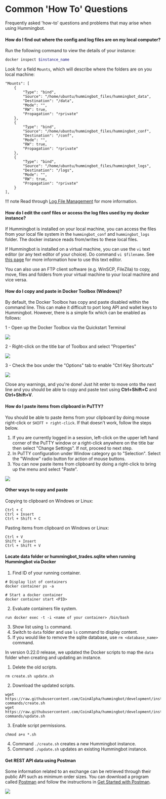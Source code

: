 # Common 'How To' Questions

Frequently asked 'how-to' questions and problems that may arise when using Hummingbot.

#### How do I find out where the config and log files are on my local computer?

Run the following command to view the details of your instance:

```bash
docker inspect $instance_name
```

Look for a field `Mounts`, which will describe where the folders are on you local machine:

```
"Mounts": [
    {
        "Type": "bind",
        "Source": "/home/ubuntu/hummingbot_files/hummingbot_data",
        "Destination": "/data",
        "Mode": "",
        "RW": true,
        "Propagation": "rprivate"
    },
    {
        "Type": "bind",
        "Source": "/home/ubuntu/hummingbot_files/hummingbot_conf",
        "Destination": "/conf",
        "Mode": "",
        "RW": true,
        "Propagation": "rprivate"
    },
    {
        "Type": "bind",
        "Source": "/home/ubuntu/hummingbot_files/hummingbot_logs",
        "Destination": "/logs",
        "Mode": "",
        "RW": true,
        "Propagation": "rprivate"
    }
],
```

!!! note
    Read through [Log File Management](https://docs.hummingbot.io/utilities/logging/) for more information.

#### How do I edit the conf files or access the log files used by my docker instance?

If Hummingbot is installed on your local machine, you can access the files from your local file system in the `hummingbot_conf` and `hummingbot_logs` folder. The docker instance reads from/writes to these local files.

If Hummingbot is installed on a virtual machine, you can use the `vi` text editor (or any text editor of your choice). Do command `vi $filename`. See [this page](https://www.tipsandtricks-hq.com/unix-vi-commands-take-advantage-of-the-unix-vi-editor-374) for more information how to use this text editor.

You can also use an FTP client software (e.g. WinSCP, FileZila) to copy, move, files and folders from your virtual machine to your local machine and vice versa.


#### How do I copy and paste in Docker Toolbox (Windows)?

By default, the Docker Toolbox has copy and paste disabled within the command line. This can make it difficult to port long API and wallet keys to Hummingbot. However, there is a simple fix which can be enabled as follows:

1 - Open up the Docker Toolbox via the Quickstart Terminal

  ![](/assets/img/docker_toolbox_startup.PNG)

2 - Right-click on the title bar of Toolbox and select "Properties"

  ![](/assets/img/docker_toolbox_properties.png)

3 - Check the box under the "Options" tab to enable "Ctrl Key Shortcuts"

  ![](/assets/img/docker_toolbox_enable.png)


Close any warnings, and you're done! Just hit enter to move onto the next line and you should be able to copy and paste text using **Ctrl+Shift+C** and **Ctrl+Shift+V**.


#### How do I paste items from clipboard in PuTTY?

You should be able to paste items from your clipboard by doing mouse right-click or `SHIFT + right-click`. If that doesn't work, follow the steps below.

1. If you are currently logged in a session, left-click on the upper left hand corner of the PuTTY window or a right-click anywhere on the title bar then select "Change Settings". If not, proceed to next step.
2. In PuTTY configuration under Window category go to "Selection". Select the "Window" radio button for action of mouse buttons.
3. You can now paste items from clipboard by doing a right-click to bring up the menu and select "Paste".

![](/assets/img/putty_copy_paste.gif)

#### Other ways to copy and paste

Copying to clipboard on Windows or Linux:

```
Ctrl + C 
Ctrl + Insert
Ctrl + Shift + C
```

Pasting items from clipboard on Windows or Linux:

```
Ctrl + V
Shift + Insert
Ctrl + Shift + V
```

#### Locate data folder or hummingbot_trades.sqlite when running Hummingbot via Docker

1. Find ID of your running container.
```
# Display list of containers
docker container ps -a

# Start a docker container
docker container start <PID>
```
2. Evaluate containers file system.
```
run docker exec -t -i <name of your container> /bin/bash
```
3. Show list using `ls` command.
4. Switch to `data` folder and use `ls` command to display content.
5. If you would like to remove the sqlite database, use `rm <database_name>` command.

In version 0.22.0 release, we updated the Docker scripts to map the `data` folder when creating and updating an instance.

1. Delete the old scripts.
```
rm create.sh update.sh
```
2. Download the updated scripts.
```
wget https://raw.githubusercontent.com/CoinAlpha/hummingbot/development/installation/docker-commands/create.sh
wget https://raw.githubusercontent.com/CoinAlpha/hummingbot/development/installation/docker-commands/update.sh
```
3. Enable script permissions.
```
chmod a+x *.sh
```
4. Command `./create.sh` creates a new Hummingbot instance.
5. Command `./update.sh` updates an existing Hummingbot instance.


#### Get REST API data using Postman

Some information related to an exchange can be retrieved through their public API such as minimum order sizes. You can download a program called [Postman](https://www.getpostman.com/) and follow the instructions in [Get Started with Postman](https://learning.getpostman.com/getting-started/).

![](/assets/img/postman.png)